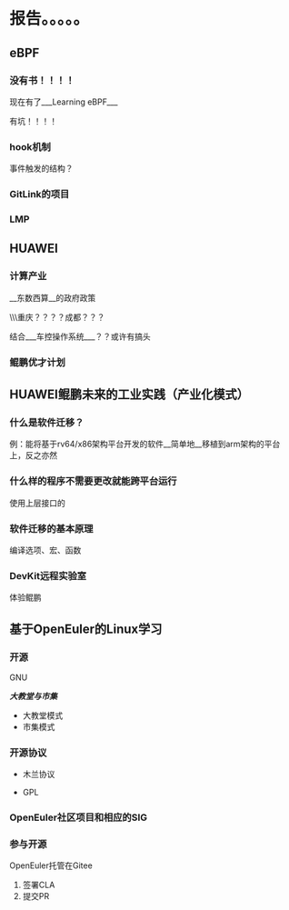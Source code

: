 # 报告。。。。。

## eBPF

### 没有书！！！！

现在有了___Learning eBPF___

有坑！！！！

### hook机制

事件触发的结构？

### GitLink的项目

### LMP



## HUAWEI

### 计算产业

__东数西算__的政府政策

\\\\\\重庆？？？？成都？？？

结合___车控操作系统___？？或许有搞头

### 鲲鹏优才计划



## HUAWEI鲲鹏未来的工业实践（产业化模式）

### 什么是软件迁移？

例：能将基于rv64/x86架构平台开发的软件__简单地__移植到arm架构的平台上，反之亦然

### 什么样的程序不需要更改就能跨平台运行

使用上层接口的

### 软件迁移的基本原理

编译选项、宏、函数

### DevKit远程实验室

体验鲲鹏

## 基于OpenEuler的Linux学习

### 开源

GNU

___大教堂与市集___

* 大教堂模式
* 市集模式

### 开源协议

* 木兰协议

* GPL

### OpenEuler社区项目和相应的SIG

### 参与开源

OpenEuler托管在Gitee

1. 签署CLA
2. 提交PR


